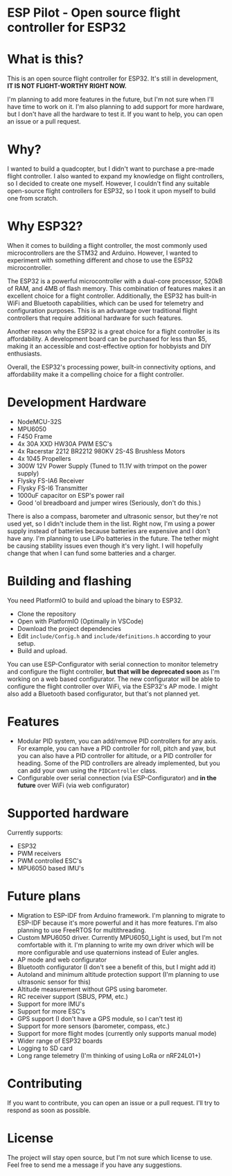 # ESP Pilot - Open source flight controller for ESP32

# What is this?
This is an open source flight controller for ESP32. It's still in development, <b>IT IS NOT FLIGHT-WORTHY RIGHT NOW.</b>

I'm planning to add more features in the future, but I'm not sure when I'll have time to work on it. I'm also planning to add support for more hardware, but I don't have all the hardware to test it. If you want to help, you can open an issue or a pull request.

# Why?
I wanted to build a quadcopter, but I didn't want to purchase a pre-made flight controller. I also wanted to expand my knowledge on flight controllers, so I decided to create one myself. However, I couldn't find any suitable open-source flight controllers for ESP32, so I took it upon myself to build one from scratch.

# Why ESP32?
When it comes to building a flight controller, the most commonly used microcontrollers are the STM32 and Arduino. However, I wanted to experiment with something different and chose to use the ESP32 microcontroller.

The ESP32 is a powerful microcontroller with a dual-core processor, 520kB of RAM, and 4MB of flash memory. This combination of features makes it an excellent choice for a flight controller. Additionally, the ESP32 has built-in WiFi and Bluetooth capabilities, which can be used for telemetry and configuration purposes. This is an advantage over traditional flight controllers that require additional hardware for such features.

Another reason why the ESP32 is a great choice for a flight controller is its affordability. A development board can be purchased for less than $5, making it an accessible and cost-effective option for hobbyists and DIY enthusiasts.

Overall, the ESP32's processing power, built-in connectivity options, and affordability make it a compelling choice for a flight controller.

# Development Hardware
- NodeMCU-32S
- MPU6050
- F450 Frame
- 4x 30A XXD HW30A PWM ESC's
- 4x Racerstar 2212 BR2212 980KV 2S-4S Brushless Motors
- 4x 1045 Propellers
- 300W 12V Power Supply (Tuned to 11.1V with trimpot on the power supply)
- Flysky FS-IA6 Receiver
- Flysky FS-I6 Transmitter
- 1000uF capacitor on ESP's power rail
- Good 'ol breadboard and jumper wires (Seriously, don't do this.)

There is also a compass, barometer and ultrasonic sensor, but they're not used yet, so I didn't include them in the list.
Right now, I'm using a power supply instead of batteries because batteries are expensive and I don't have any. I'm planning to use LiPo batteries in the future. The tether might be causing stability issues even though it's very light. I will hopefully change that when I can fund some batteries and a charger.

# Building and flashing
You need PlatformIO to build and upload the binary to ESP32.
- Clone the repository
- Open with PlatformIO (Optimally in VSCode)
- Download the project dependencies
- Edit `include/Config.h` and `include/definitions.h` according to your setup.
- Build and upload.

You can use ESP-Configurator with serial connection to monitor telemetry and configure the flight controller, <b>but that will be deprecated soon</b> as I'm working on a web based configurator. The new configurator will be able to configure the flight controller over WiFi, via the ESP32's AP mode. I might also add a Bluetooth based configurator, but that's not planned yet.

# Features
- Modular PID system, you can add/remove PID controllers for any axis. For example, you can have a PID controller for roll, pitch and yaw, but you can also have a PID controller for altitude, or a PID controller for heading. Some of the PID controllers are already implemented, but you can add your own using the `PIDController` class.
- Configurable over serial connection (via ESP-Configurator) and <b>in the future</b> over WiFi (via web configurator)

# Supported hardware
Currently supports:
- ESP32
- PWM receivers
- PWM controlled ESC's
- MPU6050 based IMU's

# Future plans
- Migration to ESP-IDF from Arduino framework. I'm planning to migrate to ESP-IDF because it's more powerful and it has more features. I'm also planning to use FreeRTOS for multithreading.
- Custom MPU6050 driver. Currently MPU6050_Light is used, but I'm not comfortable with it. I'm planning to write my own driver which will be more configurable and use quaternions instead of Euler angles.
- AP mode and web configurator
- Bluetooth configurator (I don't see a benefit of this, but I might add it)
- Autoland and minimum altitude protection support (I'm planning to use ultrasonic sensor for this)
- Altitude measurement without GPS using barometer.
- RC receiver support (SBUS, PPM, etc.)
- Support for more IMU's
- Support for more ESC's
- GPS support (I don't have a GPS module, so I can't test it)
- Support for more sensors (barometer, compass, etc.)
- Support for more flight modes (currently only supports manual mode)
- Wider range of ESP32 boards
- Logging to SD card
- Long range telemetry (I'm thinking of using LoRa or nRF24L01+)

# Contributing
If you want to contribute, you can open an issue or a pull request. I'll try to respond as soon as possible.

# License
The project will stay open source, but I'm not sure which license to use. Feel free to send me a message if you have any suggestions.
